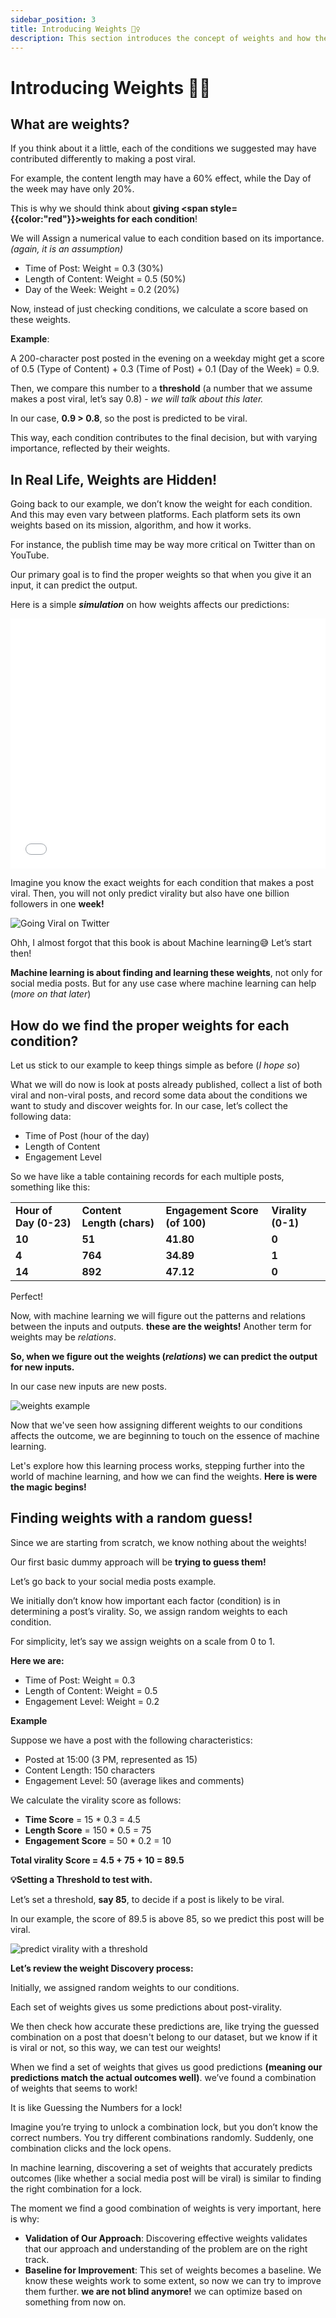 ```yaml
---
sidebar_position: 3
title: Introducing Weights 🤹‍♀️
description: This section introduces the concept of weights and how they are used in machine learning.
---
```


# Introducing Weights 🤹‍♀️

## What are weights?

If you think about it a little, each of the conditions we suggested may have contributed differently to making a post viral.

For example, the content length may have a 60% effect, while the Day of the week may have only 20%.

This is why we should think about **giving <span style={{color:"red"}}>weights</span> for each condition**!

We will Assign a numerical value to each condition based on its importance. _(again, it is an assumption)_

- Time of Post: Weight = 0.3 (30%)
- Length of Content: Weight = 0.5 (50%)
- Day of the Week: Weight = 0.2 (20%)

Now, instead of just checking conditions, we calculate a score based on these weights.

**Example**:

A 200-character post posted in the evening on a weekday might get a score of 0.5 (Type of Content) + 0.3 (Time of Post) + 0.1 (Day of the Week) = 0.9.

Then, we compare this number to a **threshold** (a number that we assume makes a post viral, let’s say 0.8) - _we will talk about this later._

In our case, **0.9 > 0.8**, so the post is predicted to be viral.

This way, each condition contributes to the final decision, but with varying importance, reflected by their weights.

## In Real Life, Weights are Hidden!

Going back to our example, we don’t know the weight for each condition. And this may even vary between platforms. Each platform sets its own weights based on its mission, algorithm, and how it works.

For instance, the publish time may be way more critical on Twitter than on YouTube.

Our primary goal is to find the proper weights so that when you give it an input, it can predict the output.

Here is a simple **_simulation_** on how weights affects our predictions:

<iframe src="/interactive/chap1/basic_predictor/index.html" width="100%" height="400" frameborder="0"></iframe>
<br/>

Imagine you know the exact weights for each condition that makes a post viral. Then, you will not only predict virality but also have one billion followers in one **week!**

![Going Viral on Twitter](./img/img-2.png "Going Viral on Twitter")

Ohh, I almost forgot that this book is about Machine learning😅 Let’s start then!

**Machine learning is about finding and learning these weights**, not only for social media posts. But for any use case where machine learning can help (_more on that later_)

## How do we find the proper weights for each condition?

Let us stick to our example to keep things simple as before (_I hope so_)

What we will do now is look at posts already published, collect a list of both viral and non-viral posts, and record some data about the conditions we want to study and discover weights for. In our case, let’s collect the following data:

- Time of Post (hour of the day)
- Length of Content
- Engagement Level

So we have like a table containing records for each multiple posts, something like this:

<table>
  <tr>
   <td><strong>Hour of Day (0-23)</strong></td>

   <td><strong>Content Length (chars)</strong></td>

   <td><strong>Engagement Score (of 100)</strong></td>

   <td><strong>Virality (0-1)</strong></td>

  </tr>
  <tr>
   <td><strong>10</strong></td>

   <td><strong>51</strong></td>

   <td><strong>41.80</strong></td>

   <td><strong>0</strong></td>

  </tr>
  <tr>
   <td><strong>4</strong></td>

   <td><strong>764</strong></td>

   <td><strong>34.89</strong></td>

   <td><strong>1</strong></td>

  </tr>
  <tr>
   <td><strong>14</strong></td>

   <td><strong>892</strong></td>

   <td><strong>47.12</strong></td>

   <td><strong>0</strong></td>

  </tr>
</table>

Perfect!

Now, with machine learning we will figure out the patterns and relations between the inputs and outputs. **these are the weights!** Another term for weights may be _relations_.

**So, when we figure out the weights (_relations_) we can predict the output for new inputs.**

In our case new inputs are new posts.

![weights example](./img/img-3.png "weights example")

Now that we've seen how assigning different weights to our conditions affects the outcome, we are beginning to touch on the essence of machine learning.

Let's explore how this learning process works, stepping further into the world of machine learning, and how we can find the weights. **Here is were the magic begins!**

## Finding weights with a random guess!

Since we are starting from scratch, we know nothing about the weights!

Our first basic dummy approach will be **trying to guess them!**

Let’s go back to your social media posts example.

We initially don’t know how important each factor (condition) is in determining a post’s virality. So, we assign random weights to each condition.

For simplicity, let’s say we assign weights on a scale from 0 to 1.

**Here we are:**

- Time of Post: Weight = 0.3
- Length of Content: Weight = 0.5
- Engagement Level: Weight = 0.2

**Example**

Suppose we have a post with the following characteristics:

- Posted at 15:00 (3 PM, represented as 15)
- Content Length: 150 characters
- Engagement Level: 50 (average likes and comments)

We calculate the virality score as follows:

- **Time Score** = 15 \* 0.3 = 4.5
- **Length Score** = 150 \* 0.5 = 75
- **Engagement Score** = 50 \* 0.2 = 10

**Total virality Score = 4.5 + 75 + 10 = 89.5**

**💡Setting a Threshold to test with.**

Let’s set a threshold, **say 85**, to decide if a post is likely to be viral.

In our example, the score of 89.5 is above 85, so we predict this post will be viral.

![predict virality with a threshold](./img/img-4.png "predict virality with a threshold")

**Let’s review the weight Discovery process:**

Initially, we assigned random weights to our conditions.

Each set of weights gives us some predictions about post-virality.

We then check how accurate these predictions are, like trying the guessed combination on a post that doesn't belong to our dataset, but we know if it is viral or not, so this way, we can test our weights!

When we find a set of weights that gives us good predictions **(meaning our predictions match the actual outcomes well)**. we’ve found a combination of weights that seems to work!

It is like Guessing the Numbers for a lock!

Imagine you’re trying to unlock a combination lock, but you don’t know the correct numbers. You try different combinations randomly. Suddenly, one combination clicks and the lock opens.

In machine learning, discovering a set of weights that accurately predicts outcomes (like whether a social media post will be viral) is similar to finding the right combination for a lock.

The moment we find a good combination of weights is very important, here is why:

- **Validation of Our Approach**: Discovering effective weights validates that our approach and understanding of the problem are on the right track.
- **Baseline for Improvement**: This set of weights becomes a baseline. We know these weights work to some extent, so now we can try to improve them further. **we are not blind anymore!** we can optimize based on something from now on.
